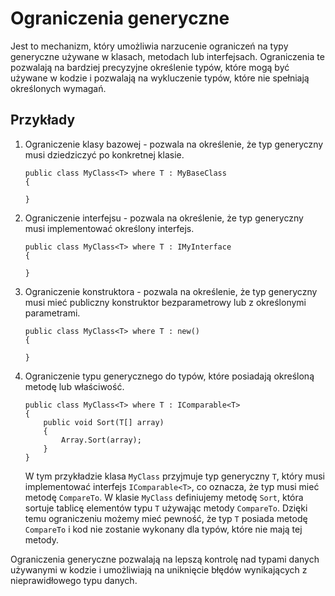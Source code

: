 # Ograniczenia generyczne

Jest to mechanizm, który umożliwia narzucenie ograniczeń na typy generyczne używane w klasach, metodach lub interfejsach. Ograniczenia te pozwalają na bardziej precyzyjne określenie typów, które mogą być używane w kodzie i pozwalają na wykluczenie typów, które nie spełniają określonych wymagań.

## Przykłady 

1. Ograniczenie klasy bazowej - pozwala na określenie, że typ generyczny musi dziedziczyć po konkretnej klasie.

    ```
    public class MyClass<T> where T : MyBaseClass
    {
        
    }
    ```

2. Ograniczenie interfejsu - pozwala na określenie, że typ generyczny musi implementować określony interfejs. 
    ```
    public class MyClass<T> where T : IMyInterface
    {
        
    }
    ```

3. Ograniczenie konstruktora - pozwala na określenie, że typ generyczny musi mieć publiczny konstruktor bezparametrowy lub z określonymi parametrami. 
    ```
    public class MyClass<T> where T : new()
    {
        
    }
    ```

4. Ograniczenie typu generycznego do typów, które posiadają określoną metodę lub właściwość.
    ```
    public class MyClass<T> where T : IComparable<T>
    {
        public void Sort(T[] array)
        {
            Array.Sort(array);
        }
    }
    ```
    W tym przykładzie klasa `MyClass` przyjmuje typ generyczny `T`, który musi implementować interfejs `IComparable<T>`, co oznacza, że typ musi mieć metodę `CompareTo`. W klasie `MyClass` definiujemy metodę `Sort`, która sortuje tablicę elementów typu `T` używając metody `CompareTo`. Dzięki temu ograniczeniu możemy mieć pewność, że typ `T` posiada metodę `CompareTo` i kod nie zostanie wykonany dla typów, które nie mają tej metody.

Ograniczenia generyczne pozwalają na lepszą kontrolę nad typami danych używanymi w kodzie i umożliwiają na uniknięcie błędów wynikających z nieprawidłowego typu danych.